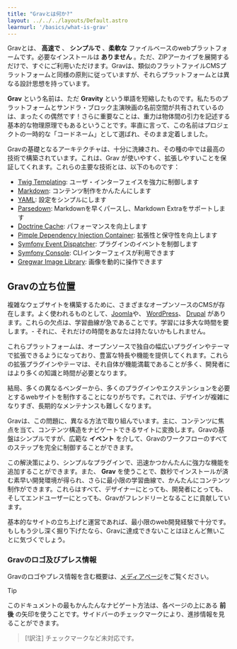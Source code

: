 ```yaml
---
title: "Gravとは何か?"
layout: ../../../layouts/Default.astro
learnurl: '/basics/what-is-grav'
---
```


Gravとは、 **高速で** 、 **シンプルで** 、**柔軟な** ファイルベースのwebプラットフォームです。必要なインストールは **ありません** 。ただ、ZIPアーカイブを展開するだけで、すぐにご利用いただけます。Gravは、類似のフラットファイルCMSプラットフォームと同様の原則に従っていますが、それらプラットフォームとは異なる設計思想を持っています。

**Grav** という名前は、ただ **Gravity** という単語を短縮したものです。私たちのプラットフォームとサンドラ・ブロック主演映画の名前空間が共有されているのは、まったくの偶然です！さらに重要なことは、重力は物体間の引力を記述する基本的な物理原理でもあるということです。率直に言って、この名前はプロジェクトの一時的な「コードネーム」として選ばれ、そのまま定着しました。

Gravの基礎となるアーキテクチャは、十分に洗練され、その種の中では最高の技術で構築されています。これは、Grav が使いやすく、拡張しやすいことを保証してくれます。これらの主要な技術とは、以下のものです： 


* [Twig Templating](https://twig.symfony.com/): ユーザ・インターフェイスを強力に制御します
* [Markdown](https://en.wikipedia.org/wiki/Markdown): コンテンツ制作をかんたんにします
* [YAML](https://yaml.org): 設定をシンプルにします
* [Parsedown](https://parsedown.org/): Markdownを早くパースし、Markdown Extraをサポートします
* [Doctrine Cache](https://www.doctrine-project.org/projects/doctrine-orm/en/2.6/reference/caching.html): パフォーマンスを向上します
* [Pimple Dependency Injection Container](https://github.com/silexphp/Pimple): 拡張性と保守性を向上します
* [Symfony Event Dispatcher](https://symfony.com/doc/current/components/event_dispatcher.html): プラグインのイベントを制御します
* [Symfony Console](https://symfony.com/doc/current/components/console.html): CLIインターフェイスが利用できます
* [Gregwar Image Library](https://github.com/Gregwar/Image): 画像を動的に操作できます

## Gravの立ち位置

複雑なウェブサイトを構築するために、さまざまなオープンソースのCMSが存在します。よく使われるものとして、[Joomla](https://www.joomla.org)や、 [WordPress](https://wordpress.org)、 [Drupal](https://www.drupal.org) があります。これらの欠点は、学習曲線が急であることです。学習には多大な時間を要します。- それに、それだけの時間をあなたは持たないかもしれません。

これらプラットフォームは、オープンソースで独自の幅広いプラグインやテーマで拡張できるようになっており、豊富な特長や機能を提供してくれます。これらの拡張プラグインやテーマは、それ自体が機能満載であることが多く、開発者にはより多くの知識と時間が必要となります。

結局、多くの異なるベンダーから、多くのプラグインやエクステンションを必要とするwebサイトを制作することになりがちです。これでは、デザインが複雑になりすぎ、長期的なメンテナンスも難しくなります。

Gravは、この問題に、異なる方法で取り組んでいます。主に、コンテンツに焦点を当て、コンテンツ構造をナビゲートできるサイトに変換します。Gravの基盤はシンプルですが、広範な **イベント** を介して、Gravのワークフローのすべてのステップを完全に制御することができます。

この解決策により、シンプルなプラグインで、迅速かつかんたんに強力な機能を追加することができます。また、 **Grav** を使うことで、数秒でインストールが済む素早い開発環境が得られ、さらに最小限の学習曲線で、かんたんにコンテンツ制作ができます。これらはすべて、デザイナーにとっても、開発者にとっても、そしてエンドユーザーにとっても、Gravがフレンドリーとなることに貢献しています。

基本的なサイトの立ち上げと運営であれば、最小限のweb開発経験で十分です。もしもう少し深く掘り下げたなら、Gravに達成できないことはほとんど無いことに気づくでしょう。

### Gravのロゴ及びプレス情報

Gravのロゴやプレス情報を含む概要は、[メディアページ](https://getgrav.org/media)をご覧ください。

> [!TIP]
> このドキュメントの最もかんたんなナビゲート方法は、各ページの上にある **前後** の矢印を使うことです。サイドバーのチェックマークにより、進捗情報を見ることができます。

> [!訳注]
> チェックマークなど未対応です。


